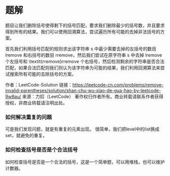 # 题解
题目让我们删除括号使得剩下的括号匹配，要求我们删除最少的括号数，并且要求得到所有的结果。我们可以使用回溯算法，尝试遍历所有可能的去掉非法括号的方案。

首先我们利用括号匹配的规则求出该字符串 s 中最少需要去掉的左括号的数目 lremove 和右括号的数目 rremove，然后我们尝试在原字符串 s 中去掉 lremove 个左括号和 \textit{rremove}rremove 个右括号，然后检测剩余的字符串是否合法匹配，如果合法匹配则我们则认为该字符串为可能的结果，我们利用回溯算法来尝试搜索所有可能的去除括号的方案。

作者：LeetCode-Solution
链接：https://leetcode-cn.com/problems/remove-invalid-parentheses/solution/shan-chu-wu-xiao-de-gua-hao-by-leetcode-9w8au/
来源：力扣（LeetCode）
著作权归作者所有。商业转载请联系作者获得授权，非商业转载请注明出处。

### 如何解决重复的问题

可是我们发现问题，就是有重复的元素出现。 很简单，我们把level中的list换成set，就避免的重复。

### 如何检查括号是否是个合法括号

如何检查括号是否是一个合法的括号，这是一个简单题，可以用堆栈，也可以维护计数器。

